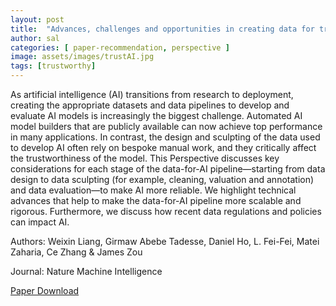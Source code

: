 ```yaml
---
layout: post
title:  "Advances, challenges and opportunities in creating data for trustworthy AI"
author: sal
categories: [ paper-recommendation, perspective ]
image: assets/images/trustAI.jpg
tags: [trustworthy]
---
```

As artificial intelligence (AI) transitions from research to deployment, creating the appropriate datasets and data pipelines to develop and evaluate AI models is increasingly the biggest challenge. Automated AI model builders that are publicly available can now achieve top performance in many applications. In contrast, the design and sculpting of the data used to develop AI often rely on bespoke manual work, and they critically affect the trustworthiness of the model. This Perspective discusses key considerations for each stage of the data-for-AI pipeline—starting from data design to data sculpting (for example, cleaning, valuation and annotation) and data evaluation—to make AI more reliable. We highlight technical advances that help to make the data-for-AI pipeline more scalable and rigorous. Furthermore, we discuss how recent data regulations and policies can impact AI.

 Authors: Weixin Liang, Girmaw Abebe Tadesse, Daniel Ho, L. Fei-Fei, Matei Zaharia, Ce Zhang & James Zou

Journal: Nature Machine Intelligence

[Paper Download](https://www.nature.com/articles/s42256-022-00516-1)
